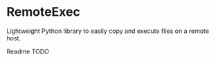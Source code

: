 # RemoteExec
Lightweight Python library to easily copy and execute files on a remote host.

Readme TODO
